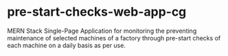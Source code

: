 # pre-start-checks-web-app-cg
MERN Stack Single-Page Application for monitoring the preventing maintenance of selected machines of a factory through pre-start checks of each machine on a daily basis as per use. 
